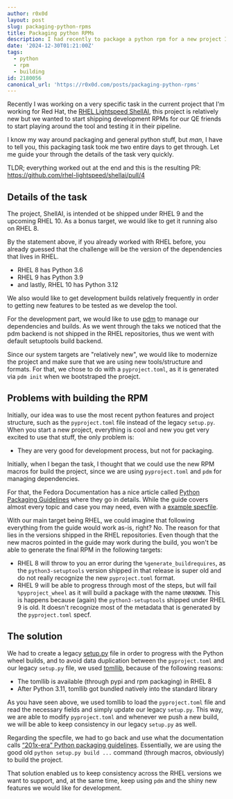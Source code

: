```yaml
---
author: r0x0d
layout: post
slug: packaging-python-rpms
title: Packaging python RPMs
description: I had recently to package a python rpm for a new project I'm working. Let's go through the pain and joy of this madness.
date: '2024-12-30T01:21:00Z'
tags:
  - python
  - rpm
  - building
id: 2180056
canonical_url: 'https://r0x0d.com/posts/packaging-python-rpms'
---
```


Recently I was working on a very specific task in the current project that I'm working for Red Hat, the [RHEL Lightspeed
ShellAI](https://github.com/rhel-lightspeed/shellai), this project is relatively new but we wanted to start shipping
development RPMs for our QE friends to start playing around the tool and testing it in their pipeline.

I know my way around packaging and general python stuff, but _man_, I have to tell you, this packaging task took me two
entire days to get through. Let me guide your through the details of the task very quickly.

TLDR; everything worked out at the end and this is the resulting PR: <https://github.com/rhel-lightspeed/shellai/pull/4>

## Details of the task

The project, ShellAI, is intended ot be shipped under RHEL 9 and the upcoming RHEL 10. As a bonus target, we would like
to get it running also on RHEL 8.

By the statement above, if you already worked with RHEL before, you already guessed that the challenge will be the
version of the dependencies that lives in RHEL.

* RHEL 8 has Python 3.6
* RHEL 9 has Python 3.9
* and lastly, RHEL 10 has Python 3.12

We also would like to get development builds relatively frequently in order to getting new features to be tested as we
develop the tool.

For the development part, we would like to use [pdm](https://github.com/pdm-project/pdm) to manage our dependencies and
builds. As we went through the taks we noticed that the pdm backend is not shipped in the RHEL repositories, thus we
went with default setuptools build backend.

Since our system targets are "relatively new", we would like to modernize the project and make sure that we are using
new tools/structure and formats. For that, we chose to do with a `pyproject.toml`, as it is generated via `pdm init`
when we bootstraped the proejct.

## Problems with building the RPM

Initially, our idea was to use the most recent python features and project structure, such as the `pyproject.toml` file
instead of the legacy `setup.py`. When you start a new project, everything is cool and new you get very excited to use
that stuff, the only problem is:

- They are very good for development process, but not for packaging.

Initially, when I began the task, I thought that we could use the new RPM macros for build the project, since we are
using `pyproject.toml` and `pdm` for managing dependencies.

For that, the Fedora Documentation has a nice article called [Python Packaging
Guidelines](https://docs.fedoraproject.org/en-US/packaging-guidelines/Python/) where they go in details. While the guide
covers almost every topic and case you may need, even with a [example
specfile](https://docs.fedoraproject.org/en-US/packaging-guidelines/Python/#_example_spec_file).

With our main target being RHEL, we could imagine that following everything from the guide would work as-is, right? No.
The reason for that lies in the versions shipped in the RHEL repositories. Even though that the new macros pointed in
the guide may work during the build, you won't be able to generate the final RPM in the following targets:

* RHEL 8 will throw to you an error during the `%generate_buildrequires`, as the `python3-setuptools` version shipped in
  that release is super old and do not really recognize the new `pyproject.toml` format.
* RHEL 9 will be able to progress through most of the steps, but will fail `%pyproject_wheel` as it will build a package
  with the name `UNKNOWN`. This is happens because (again) the `python3-setuptools` shipped under RHEL 9 is old. It
  doesn't recognize most of the metadata that is generated by the `pyproject.toml` specf.

## The solution

We had to create a legacy
[setup.py](https://github.com/r0x0d/shellai/blob/97b7a59622d8dd96b3957a296b4fd932575b873d/setup.py) file in order to
progress with the Python wheel builds, and to avoid data duplication between the `pyproject.toml` and our legacy
`setup.py` file, we used [tomllib](https://docs.python.org/3/library/tomllib.html), because of the following reasons:

* The tomllib is available (through pypi and rpm packaging) in RHEL 8
* After Python 3.11, tomllib got bundled natively into the standard library

As you have seen above, we used tomllib to load the `pyproject.toml` file and read the necessary fields and simply
update our legacy `setup.py`. This way, we are able to modify `pyproject.toml` and whenever we push a new build, we will
be able to keep consistency in our legacy `setup.py` as well.

Regarding the specfile, we had to go back and use what the documentation calls [“201x-era” Python packaging
guidelines](https://docs.fedoraproject.org/en-US/packaging-guidelines/Python_201x/). Essentially, we are using the good
old `python setup.py build ...` command (through macros, obviously) to build the project.

That solution enabled us to keep consistency across the RHEL versions we want to support, and, at the same time, keep
using `pdm` and the shiny new features we would like for development.
